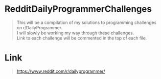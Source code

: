 # RedditDailyProgrammerChallenges
> This will be a compilation of my solutions to programming challenges on r/DailyProgrammer.\
> I will slowly be working my way through these challenges.\
> Link to each challenge will be commented in the top of each file.

# Link
> https://www.reddit.com/r/dailyprogrammer/